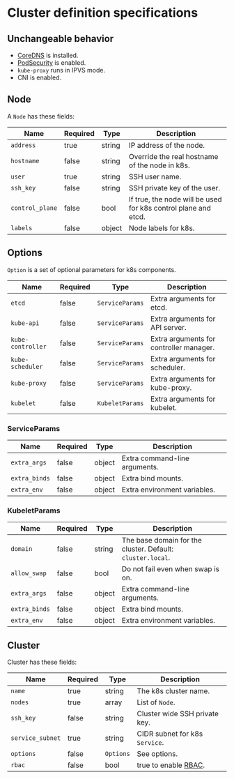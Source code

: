 Cluster definition specifications
=================================

Unchangeable behavior
---------------------

* [CoreDNS][] is installed.
* [PodSecurity][] is enabled.
* `kube-proxy` runs in IPVS mode.
* CNI is enabled.

Node
----

A `Node` has these fields:

Name            | Required | Type   | Description
--------------- | -------- | ------ | -----------
`address`       | true     | string | IP address of the node.
`hostname`      | false    | string | Override the real hostname of the node in k8s.
`user`          | true     | string | SSH user name.
`ssh_key`       | false    | string | SSH private key of the user.
`control_plane` | false    | bool   | If true, the node will be used for k8s control plane and etcd.
`labels`        | false    | object | Node labels for k8s.

Options
-------

`Option` is a set of optional parameters for k8s components.

Name              | Required | Type            | Description
----------------- | -------- | --------------- | -----------
`etcd`            | false    | `ServiceParams` | Extra arguments for etcd.
`kube-api`        | false    | `ServiceParams` | Extra arguments for API server.
`kube-controller` | false    | `ServiceParams` | Extra arguments for controller manager.
`kube-scheduler`  | false    | `ServiceParams` | Extra arguments for scheduler.
`kube-proxy`      | false    | `ServiceParams` | Extra arguments for kube-proxy.
`kubelet`         | false    | `KubeletParams` | Extra arguments for kubelet.

### ServiceParams

Name              | Required | Type   | Description
----------------- | -------- | ------ | -----------
`extra_args`      | false    | object | Extra command-line arguments.
`extra_binds`     | false    | object | Extra bind mounts.
`extra_env`       | false    | object | Extra environment variables.

### KubeletParams

Name              | Required | Type   | Description
----------------- | -------- | ------ | -----------
`domain`          | false    | string | The base domain for the cluster.  Default: `cluster.local`.
`allow_swap`      | false    | bool   | Do not fail even when swap is on.
`extra_args`      | false    | object | Extra command-line arguments.
`extra_binds`     | false    | object | Extra bind mounts.
`extra_env`       | false    | object | Extra environment variables.

Cluster
-------

Cluster has these fields:

Name            | Required | Type      | Description
--------------- | -------- | --------- | -----------
`name`          | true     | string    | The k8s cluster name.
`nodes`         | true     | array     | List of `Node`.
`ssh_key`       | false    | string    | Cluster wide SSH private key.
`service_subnet`| true     | string    | CIDR subnet for k8s `Service`.
`options`       | false    | `Options` | See options.
`rbac`          | false    | bool      | true to enable [RBAC][].


[CoreDNS]: https://github.com/coredns/coredns
[PodSecurity]: https://kubernetes.io/docs/concepts/policy/pod-security-policy/
[RBAC]: https://kubernetes.io/docs/reference/access-authn-authz/rbac/

